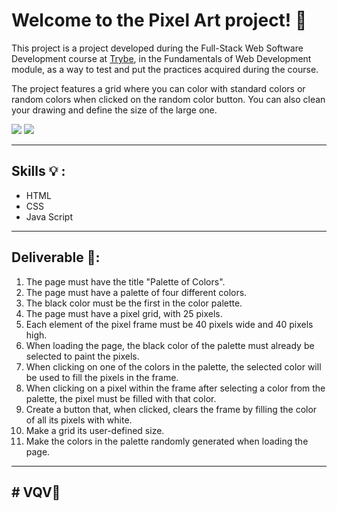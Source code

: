 # Welcome to the Pixel Art project!  👋

This project is a project developed during the Full-Stack Web Software Development course at [Trybe](https://www.betrybe.com/), in the Fundamentals of Web Development module, as a way to test and put the practices acquired during the course.

The project features a grid where you can color with standard colors or random colors when clicked on the random color button. You can also clean your drawing and define the size of the large one.

<img src="https://github.com/micaeliteixeira/Trybe-Projects/blob/project-pixel-art/Project%20Pixel%20Art/art-with-pixels.gif">
<img src="https://github.com/micaeliteixeira/Trybe-Projects/blob/project-pixel-art/Project%20Pixel%20Art/cap.png">


---

##  Skills 💡 :

  - HTML
  - CSS
  - Java Script

---

## Deliverable 🚀:

 1. The page must have the title "Palette of Colors".
 2. The page must have a palette of four different colors.
 3. The black color must be the first in the color palette.
 4. The page must have a pixel grid, with 25 pixels.
 5. Each element of the pixel frame must be 40 pixels wide and 40 pixels high.
 6. When loading the page, the black color of the palette must already be selected to paint the pixels.
 7. When clicking on one of the colors in the palette, the selected color will be used to fill the pixels in the frame.
 8. When clicking on a pixel within the frame after selecting a color from the palette, the pixel must be filled with that color.
 9. Create a button that, when clicked, clears the frame by filling the color of all its pixels with white.
 10. Make a grid its user-defined size.
 11. Make the colors in the palette randomly generated when loading the page.
   
  ---
##  # VQV🚀


